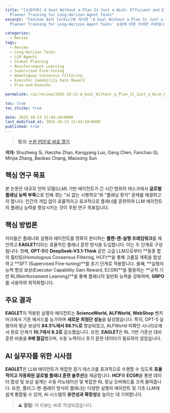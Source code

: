 ```yaml
---
title: "[논문리뷰] A Goal Without a Plan Is Just a Wish: Efficient and Effective Global
  Planner Training for Long-Horizon Agent Tasks"
excerpt: "Fanchao Qi이 [arXiv]에 게시한 'A Goal Without a Plan Is Just a Wish: Efficient and Effective Global
  Planner Training for Long-Horizon Agent Tasks' 논문에 대한 자세한 리뷰입니다."

categories:
  - Review
tags:
  - Review
  - Long-Horizon Tasks
  - LLM Agents
  - Global Planning
  - Reinforcement Learning
  - Supervised Fine-tuning
  - Homologous Consensus Filtering
  - Executor Capability Gain Reward
  - Plan-and-Execute

permalink: /ai/review/2025-10-13-A_Goal_Without_a_Plan_Is_Just_a_Wish_Efficient_and_Effective_Global_Planner_Training_for_Long-Horizon_Agent_Tasks/

toc: true
toc_sticky: true

date: 2025-10-13 13:44:18+0900
last_modified_at: 2025-10-13 13:44:18+0900
published: true
---
```

> **링크:** [논문 PDF로 바로 열기](https://arxiv.org/abs/2510.05608)

**저자:** Shuzheng Si, Haozhe Zhao, Kangyang Luo, Gang Chen, Fanchao Qi, Minjia Zhang, Baobao Chang, Maosong Sun



## 핵심 연구 목표
본 논문은 대규모 언어 모델(LLM) 기반 에이전트가 긴 시간 범위의 태스크에서 **글로벌 플래닝 능력 부족**으로 인해 겪는 "뇌 없는 시행착오"와 "플래닝 환각" 문제를 해결하고자 합니다. 인간의 개입 없이 효율적이고 효과적으로 플래너를 훈련하여 LLM 에이전트의 플래닝 능력을 향상시키는 것이 주된 연구 목표입니다.

## 핵심 방법론
저자들은 플래너와 실행자 에이전트를 명확히 분리하는 **플랜-앤-실행 프레임워크**를 제안하고 **EAGLET**이라는 효율적인 플래너 훈련 방식을 도입합니다. 이는 두 단계로 구성됩니다: 첫째, **GPT-5**와 **DeepSeek-V3.1-Think** 같은 고급 LLM으로부터 **동종 합의 필터링(Homologous Consensus Filtering, HCF)**을 통해 고품질 계획을 합성하고 **SFT (Supervised Fine-tuning)**를 초기 단계로 적용합니다. 둘째, **실행자 능력 향상 보상(Executor Capability Gain Reward, ECGR)**을 활용하는 **규칙 기반 RL(Reinforcement Learning)**을 통해 플래너의 일반화 능력을 강화하며, **GRPO**를 사용하여 최적화합니다.

## 주요 결과
**EAGLET**이 적용된 실행자 에이전트는 **ScienceWorld, ALFWorld, WebShop** 벤치마크에서 기존 메서드를 능가하며 **새로운 최첨단 성능**을 달성했습니다. 특히, GPT-5 실행자의 평균 보상이 **84.5%에서 88.1%로** 향상되었고, ALFWorld 미확인 시나리오에서 완료 단계가 **10.7에서 8.2로** 감소했습니다. 또한, **EAGLET**은 RL 기반 기준선 대비 훈련 비용을 **8배 절감**했으며, 수동 노력이나 추가 훈련 데이터가 필요하지 않았습니다.

## AI 실무자를 위한 시사점
**EAGLET**은 LLM 에이전트가 복잡한 장기 태스크를 효과적으로 수행할 수 있도록 **효율적이고 자동화된 글로벌 플래너 훈련 솔루션**을 제공합니다. **HCF**와 **ECGR**을 통한 데이터 합성 및 보상 설계는 수동 어노테이션 및 복잡한 RL 튜닝 오버헤드를 크게 줄여줍니다. 또한, 플러그-앤-플레이 방식의 플래너는 다양한 실행자 에이전트 및 기초 LLM에 쉽게 통합될 수 있어, AI 시스템의 **유연성과 확장성**을 높이는 데 기여합니다.

> ⚠️ **알림:** 이 리뷰는 AI로 작성되었습니다.